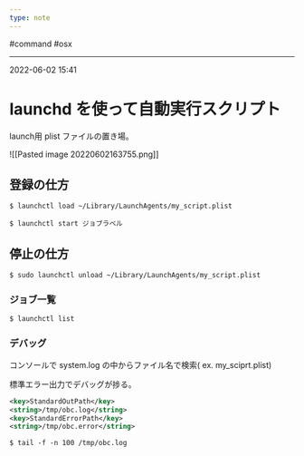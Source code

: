 ```yaml
---
type: note
---
```


#command #osx

---
2022-06-02  15:41

# launchd を使って自動実行スクリプト

launch用 plist ファイルの置き場。

![[Pasted image 20220602163755.png]]

## 登録の仕方
```shell
$ launchctl load ~/Library/LaunchAgents/my_script.plist

$ launchctl start ジョブラベル
```

## 停止の仕方
```shell
$ sudo launchctl unload ~/Library/LaunchAgents/my_script.plist
```

### ジョブ一覧
```shell
$ launchctl list
```

### デバッグ
コンソールで system.log の中からファイル名で検索( ex. my_sciprt.plist)

標準エラー出力でデバッグが捗る。

```xml
<key>StandardOutPath</key>
<string>/tmp/obc.log</string>
<key>StandardErrorPath</key>
<string>/tmp/obc.error</string>
```

```shell
$ tail -f -n 100 /tmp/obc.log
```


